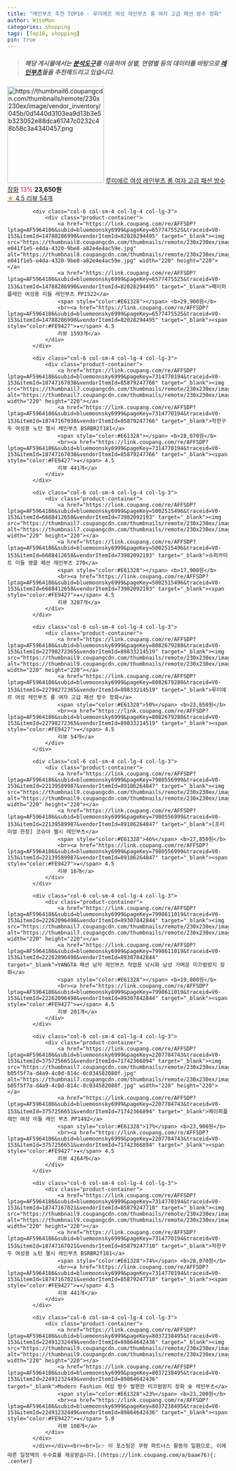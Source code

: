 ```yaml
---
title: "레인부츠 추천 TOP10 - 루미에르 여성 레인부츠 롱 여자 고급 패션 방수 장화"
author: WiseMan
categories: shopping
tags: [Top10, shopping]
pin: true
---
```


> ##### 해당 게시물에서는 [**분석도구**](https://itemscout.io/)를 이용하여 **성별**, **연령별** 등의 데이터를 바탕으로 [**레인부츠**](https://link.coupang.com/a/baae76)들을 추천해드리고 있습니다.
<div class="container"><div class="row">
            <div class="col-6 col-sm-4 col-lg-4 col-lg-3">
                <div class="product-container">
                    <a href="https://link.coupang.com/re/AFFSDP?lptag=AF5964186&subid=bluemoonsky6999&pageKey=8082679280&traceid=V0-153&itemId=22798272359&vendorItemId=89833214583" target="_blank"><img src="https://thumbnail6.coupangcdn.com/thumbnails/remote/230x230ex/image/vendor_inventory/045b/0d1440d3103ea9d13b3e5b323052e88dca61747c0232c48b58c3a4340457.png" alt="https://thumbnail6.coupangcdn.com/thumbnails/remote/230x230ex/image/vendor_inventory/045b/0d1440d3103ea9d13b3e5b323052e88dca61747c0232c48b58c3a4340457.png" width="220" height="220"></a>
                    <a href="https://link.coupang.com/re/AFFSDP?lptag=AF5964186&subid=bluemoonsky6999&pageKey=8082679280&traceid=V0-153&itemId=22798272359&vendorItemId=89833214583" target="_blank">루미에르 여성 레인부츠 롱 여자 고급 패션 방수 장화</a>
                    <span style="color:#E61328">13%</span> <b>23,650원</b>
                    <br><a href="https://link.coupang.com/re/AFFSDP?lptag=AF5964186&subid=bluemoonsky6999&pageKey=8082679280&traceid=V0-153&itemId=22798272359&vendorItemId=89833214583" target="_blank"><span style="color:#FE9427">★</span> 4.5
                    리뷰 54개</a>
                </div>
            </div>
            
            <div class="col-6 col-sm-4 col-lg-4 col-lg-3">
                <div class="product-container">
                    <a href="https://link.coupang.com/re/AFFSDP?lptag=AF5964186&subid=bluemoonsky6999&pageKey=6577475525&traceid=V0-153&itemId=14788286990&vendorItemId=82028294495" target="_blank"><img src="https://thumbnail8.coupangcdn.com/thumbnails/remote/230x230ex/image/retail/images/1491645433676819-e041f1e5-e4da-4320-9be8-a82e4e4ac59e.jpg" alt="https://thumbnail8.coupangcdn.com/thumbnails/remote/230x230ex/image/retail/images/1491645433676819-e041f1e5-e4da-4320-9be8-a82e4e4ac59e.jpg" width="220" height="220"></a>
                    <a href="https://link.coupang.com/re/AFFSDP?lptag=AF5964186&subid=bluemoonsky6999&pageKey=6577475525&traceid=V0-153&itemId=14788286990&vendorItemId=82028294495" target="_blank">페이퍼플레인 여성용 미들 레인부츠 PP1522</a>
                    <span style="color:#E61328"></span> <b>29,900원</b>
                    <br><a href="https://link.coupang.com/re/AFFSDP?lptag=AF5964186&subid=bluemoonsky6999&pageKey=6577475525&traceid=V0-153&itemId=14788286990&vendorItemId=82028294495" target="_blank"><span style="color:#FE9427">★</span> 4.5
                    리뷰 1593개</a>
                </div>
            </div>
            
            <div class="col-6 col-sm-4 col-lg-4 col-lg-3">
                <div class="product-container">
                    <a href="https://link.coupang.com/re/AFFSDP?lptag=AF5964186&subid=bluemoonsky6999&pageKey=7314770194&traceid=V0-153&itemId=18747167038&vendorItemId=85879247766" target="_blank"><img src="https://thumbnail7.coupangcdn.com/thumbnails/remote/230x230ex/image/rs_quotation_api/gk8rixsk/5eec99b931cc4a9e88b40679ca7f9dc5.jpg" alt="https://thumbnail7.coupangcdn.com/thumbnails/remote/230x230ex/image/rs_quotation_api/gk8rixsk/5eec99b931cc4a9e88b40679ca7f9dc5.jpg" width="220" height="220"></a>
                    <a href="https://link.coupang.com/re/AFFSDP?lptag=AF5964186&subid=bluemoonsky6999&pageKey=7314770194&traceid=V0-153&itemId=18747167038&vendorItemId=85879247766" target="_blank">착한구두 여성용 노턴 첼시 레인부츠 BSRBR2f181</a>
                    <span style="color:#E61328"></span> <b>28,070원</b>
                    <br><a href="https://link.coupang.com/re/AFFSDP?lptag=AF5964186&subid=bluemoonsky6999&pageKey=7314770194&traceid=V0-153&itemId=18747167038&vendorItemId=85879247766" target="_blank"><span style="color:#FE9427">★</span> 4.5
                    리뷰 441개</a>
                </div>
            </div>
            
            <div class="col-6 col-sm-4 col-lg-4 col-lg-3">
                <div class="product-container">
                    <a href="https://link.coupang.com/re/AFFSDP?lptag=AF5964186&subid=bluemoonsky6999&pageKey=5002515496&traceid=V0-153&itemId=6688412658&vendorItemId=73982092193" target="_blank"><img src="https://thumbnail7.coupangcdn.com/thumbnails/remote/230x230ex/image/rs_quotation_api/qrqd2fg0/c6198c1c4f964c14a855f0c6f3687c31.jpg" alt="https://thumbnail7.coupangcdn.com/thumbnails/remote/230x230ex/image/rs_quotation_api/qrqd2fg0/c6198c1c4f964c14a855f0c6f3687c31.jpg" width="220" height="220"></a>
                    <a href="https://link.coupang.com/re/AFFSDP?lptag=AF5964186&subid=bluemoonsky6999&pageKey=5002515496&traceid=V0-153&itemId=6688412658&vendorItemId=73982092193" target="_blank">슈퍼카미트 미들 앵클 패션 레인부츠 270</a>
                    <span style="color:#E61328"></span> <b>17,900원</b>
                    <br><a href="https://link.coupang.com/re/AFFSDP?lptag=AF5964186&subid=bluemoonsky6999&pageKey=5002515496&traceid=V0-153&itemId=6688412658&vendorItemId=73982092193" target="_blank"><span style="color:#FE9427">★</span> 4.5
                    리뷰 3287개</a>
                </div>
            </div>
            
            <div class="col-6 col-sm-4 col-lg-4 col-lg-3">
                <div class="product-container">
                    <a href="https://link.coupang.com/re/AFFSDP?lptag=AF5964186&subid=bluemoonsky6999&pageKey=8082679280&traceid=V0-153&itemId=22798272365&vendorItemId=89833214519" target="_blank"><img src="https://thumbnail9.coupangcdn.com/thumbnails/remote/230x230ex/image/vendor_inventory/763b/eb207e205a741706ec3554447fc3bbd938aa48ffce31b9a4b8c024af54c0.png" alt="https://thumbnail9.coupangcdn.com/thumbnails/remote/230x230ex/image/vendor_inventory/763b/eb207e205a741706ec3554447fc3bbd938aa48ffce31b9a4b8c024af54c0.png" width="220" height="220"></a>
                    <a href="https://link.coupang.com/re/AFFSDP?lptag=AF5964186&subid=bluemoonsky6999&pageKey=8082679280&traceid=V0-153&itemId=22798272365&vendorItemId=89833214519" target="_blank">루미에르 여성 레인부츠 롱 여자 고급 패션 방수 장화</a>
                    <span style="color:#E61328">50%</span> <b>23,650원</b>
                    <br><a href="https://link.coupang.com/re/AFFSDP?lptag=AF5964186&subid=bluemoonsky6999&pageKey=8082679280&traceid=V0-153&itemId=22798272365&vendorItemId=89833214519" target="_blank"><span style="color:#FE9427">★</span> 4.5
                    리뷰 54개</a>
                </div>
            </div>
            
            <div class="col-6 col-sm-4 col-lg-4 col-lg-3">
                <div class="product-container">
                    <a href="https://link.coupang.com/re/AFFSDP?lptag=AF5964186&subid=bluemoonsky6999&pageKey=7980556999&traceid=V0-153&itemId=22139589987&vendorItemId=89186264847" target="_blank"><img src="https://thumbnail9.coupangcdn.com/thumbnails/remote/230x230ex/image/vendor_inventory/2709/566e6ae5d372c8885ec5b012fcfc0995eab6c661434dfb8cfb62f74d2a19.jpg" alt="https://thumbnail9.coupangcdn.com/thumbnails/remote/230x230ex/image/vendor_inventory/2709/566e6ae5d372c8885ec5b012fcfc0995eab6c661434dfb8cfb62f74d2a19.jpg" width="220" height="220"></a>
                    <a href="https://link.coupang.com/re/AFFSDP?lptag=AF5964186&subid=bluemoonsky6999&pageKey=7980556999&traceid=V0-153&itemId=22139589987&vendorItemId=89186264847" target="_blank">[프리미엄 한정] 코슈아 첼시 레인부츠</a>
                    <span style="color:#E61328">46%</span> <b>27,850원</b>
                    <br><a href="https://link.coupang.com/re/AFFSDP?lptag=AF5964186&subid=bluemoonsky6999&pageKey=7980556999&traceid=V0-153&itemId=22139589987&vendorItemId=89186264847" target="_blank"><span style="color:#FE9427">★</span> 4.5
                    리뷰 16개</a>
                </div>
            </div>
            
            <div class="col-6 col-sm-4 col-lg-4 col-lg-3">
                <div class="product-container">
                    <a href="https://link.coupang.com/re/AFFSDP?lptag=AF5964186&subid=bluemoonsky6999&pageKey=7998611019&traceid=V0-153&itemId=22262096498&vendorItemId=89307842844" target="_blank"><img src="https://thumbnail7.coupangcdn.com/thumbnails/remote/230x230ex/image/vendor_inventory/cc48/b7160485b9c1ac03bab7dceac4a89e95169885a9f4e91c9d251e78f7de5d.jpg" alt="https://thumbnail7.coupangcdn.com/thumbnails/remote/230x230ex/image/vendor_inventory/cc48/b7160485b9c1ac03bab7dceac4a89e95169885a9f4e91c9d251e78f7de5d.jpg" width="220" height="220"></a>
                    <a href="https://link.coupang.com/re/AFFSDP?lptag=AF5964186&subid=bluemoonsky6999&pageKey=7998611019&traceid=V0-153&itemId=22262096498&vendorItemId=89307842844" target="_blank">YANGTA 패션 남자 레인부츠 작업용 낚시화 남성 가벼운 미끄럼방지 장화</a>
                    <span style="color:#E61328"></span> <b>19,800원</b>
                    <br><a href="https://link.coupang.com/re/AFFSDP?lptag=AF5964186&subid=bluemoonsky6999&pageKey=7998611019&traceid=V0-153&itemId=22262096498&vendorItemId=89307842844" target="_blank"><span style="color:#FE9427">★</span> 4.5
                    리뷰 201개</a>
                </div>
            </div>
            
            <div class="col-6 col-sm-4 col-lg-4 col-lg-3">
                <div class="product-container">
                    <a href="https://link.coupang.com/re/AFFSDP?lptag=AF5964186&subid=bluemoonsky6999&pageKey=2207784743&traceid=V0-153&itemId=3757256651&vendorItemId=71742366894" target="_blank"><img src="https://thumbnail7.coupangcdn.com/thumbnails/remote/230x230ex/image/retail/images/2728643320662500-b05f5f7a-d4a9-4c0d-814c-0c034582080f.jpg" alt="https://thumbnail7.coupangcdn.com/thumbnails/remote/230x230ex/image/retail/images/2728643320662500-b05f5f7a-d4a9-4c0d-814c-0c034582080f.jpg" width="220" height="220"></a>
                    <a href="https://link.coupang.com/re/AFFSDP?lptag=AF5964186&subid=bluemoonsky6999&pageKey=2207784743&traceid=V0-153&itemId=3757256651&vendorItemId=71742366894" target="_blank">페이퍼플레인 여성 미들 레인 부츠 PP1492</a>
                    <span style="color:#E61328">17%</span> <b>23,900원</b>
                    <br><a href="https://link.coupang.com/re/AFFSDP?lptag=AF5964186&subid=bluemoonsky6999&pageKey=2207784743&traceid=V0-153&itemId=3757256651&vendorItemId=71742366894" target="_blank"><span style="color:#FE9427">★</span> 4.5
                    리뷰 4264개</a>
                </div>
            </div>
            
            <div class="col-6 col-sm-4 col-lg-4 col-lg-3">
                <div class="product-container">
                    <a href="https://link.coupang.com/re/AFFSDP?lptag=AF5964186&subid=bluemoonsky6999&pageKey=7314770194&traceid=V0-153&itemId=18747167021&vendorItemId=85879247710" target="_blank"><img src="https://thumbnail9.coupangcdn.com/thumbnails/remote/230x230ex/image/rs_quotation_api/j6m8h8nx/4902b4b6c224475083928fa33420f53a.jpg" alt="https://thumbnail9.coupangcdn.com/thumbnails/remote/230x230ex/image/rs_quotation_api/j6m8h8nx/4902b4b6c224475083928fa33420f53a.jpg" width="220" height="220"></a>
                    <a href="https://link.coupang.com/re/AFFSDP?lptag=AF5964186&subid=bluemoonsky6999&pageKey=7314770194&traceid=V0-153&itemId=18747167021&vendorItemId=85879247710" target="_blank">착한구두 여성용 노턴 첼시 레인부츠 BSRBR2f181</a>
                    <span style="color:#E61328">74%</span> <b>28,070원</b>
                    <br><a href="https://link.coupang.com/re/AFFSDP?lptag=AF5964186&subid=bluemoonsky6999&pageKey=7314770194&traceid=V0-153&itemId=18747167021&vendorItemId=85879247710" target="_blank"><span style="color:#FE9427">★</span> 4.5
                    리뷰 441개</a>
                </div>
            </div>
            
            <div class="col-6 col-sm-4 col-lg-4 col-lg-3">
                <div class="product-container">
                    <a href="https://link.coupang.com/re/AFFSDP?lptag=AF5964186&subid=bluemoonsky6999&pageKey=8037238495&traceid=V0-153&itemId=22491232449&vendorItemId=89864642436" target="_blank"><img src="https://thumbnail9.coupangcdn.com/thumbnails/remote/230x230ex/image/vendor_inventory/05ce/13cb4fe4fe1eb5b3d91270a2faa19e53c804f862df7d23d97209a3c92147.jpg" alt="https://thumbnail9.coupangcdn.com/thumbnails/remote/230x230ex/image/vendor_inventory/05ce/13cb4fe4fe1eb5b3d91270a2faa19e53c804f862df7d23d97209a3c92147.jpg" width="220" height="220"></a>
                    <a href="https://link.coupang.com/re/AFFSDP?lptag=AF5964186&subid=bluemoonsky6999&pageKey=8037238495&traceid=V0-153&itemId=22491232449&vendorItemId=89864642436" target="_blank">Modern Fashion 여성 방수 발편한 미끄럼방지 장화 숏 레인부츠</a>
                    <span style="color:#E61328">23%</span> <b>23,200원</b>
                    <br><a href="https://link.coupang.com/re/AFFSDP?lptag=AF5964186&subid=bluemoonsky6999&pageKey=8037238495&traceid=V0-153&itemId=22491232449&vendorItemId=89864642436" target="_blank"><span style="color:#FE9427">★</span> 5.0
                    리뷰 108개</a>
                </div>
            </div>
            </div></div><br><br>[👉 이 포스팅은 쿠팡 파트너스 활동의 일환으로, 이에 따른 일정액의 수수료를 제공받습니다.](https://link.coupang.com/a/baae76){: .center}